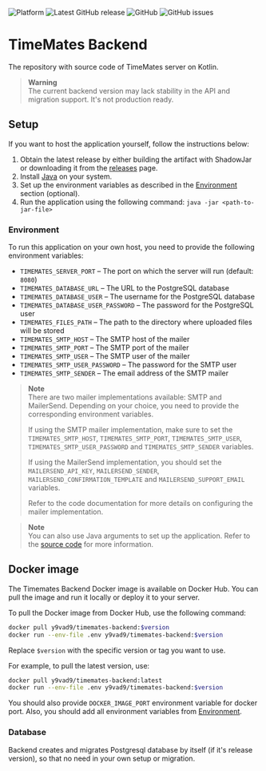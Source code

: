 ![Platform](https://img.shields.io/badge/platform-jvm-yellow)
![Latest GitHub release](https://img.shields.io/github/v/release/timemates/backend?include_prereleases)
![GitHub](https://img.shields.io/github/license/timemates/backend)
![GitHub issues](https://img.shields.io/github/issues/timemates/backend)

# TimeMates Backend

The repository with source code of TimeMates server on Kotlin.

> **Warning** <br>
> The current backend version may lack stability in the API and migration support. It's not production ready.

## Setup

If you want to host the application yourself, follow the instructions below:

1. Obtain the latest release by either building the artifact with ShadowJar or downloading it from
   the [releases](https://github.com/timemates/backend/releases) page.
2. Install [Java](https://openjdk.org/) on your system.
3. Set up the environment variables as described in the [Environment](#environment) section (optional).
4. Run the application using the following command: `java -jar <path-to-jar-file>`

### Environment

To run this application on your own host, you need to provide the following environment variables:

- `TIMEMATES_SERVER_PORT` – The port on which the server will run (default: `8080`)
- `TIMEMATES_DATABASE_URL` – The URL to the PostgreSQL database
- `TIMEMATES_DATABASE_USER` – The username for the PostgreSQL database
- `TIMEMATES_DATABASE_USER_PASSWORD` – The password for the PostgreSQL user
- `TIMEMATES_FILES_PATH` – The path to the directory where uploaded files will be stored
- `TIMEMATES_SMTP_HOST` – The SMTP host of the mailer
- `TIMEMATES_SMTP_PORT` – The SMTP port of the mailer
- `TIMEMATES_SMTP_USER` – The SMTP user of the mailer
- `TIMEMATES_SMTP_USER_PASSWORD` – The password for the SMTP user
- `TIMEMATES_SMTP_SENDER` – The email address of the SMTP mailer

> **Note** <br>
> There are two mailer implementations available: SMTP and MailerSend. Depending on your choice, you need to provide the
> corresponding environment variables.
>
> If using the SMTP mailer implementation, make sure to set
> the `TIMEMATES_SMTP_HOST`, `TIMEMATES_SMTP_PORT`, `TIMEMATES_SMTP_USER`, `TIMEMATES_SMTP_USER_PASSWORD` and
> `TIMEMATES_SMTP_SENDER` variables.
>
> If using the MailerSend implementation, you should set the `MAILERSEND_API_KEY`, `MAILERSEND_SENDER`, `MAILERSEND_CONFIRMATION_TEMPLATE` and `MAILERSEND_SUPPORT_EMAIL` variables.
>
> Refer to the code documentation for more details on configuring the mailer implementation.

> **Note** <br>
> You can also use Java arguments to set up the application. Refer to
> the [source code](/app/src/main/kotlin/io/timemates/backend/application/Application.kt) for more
> information.

## Docker image

The Timemates Backend Docker image is available on Docker Hub. You can pull the image and run it locally or deploy it to
your server.

To pull the Docker image from Docker Hub, use the following command:

```bash
docker pull y9vad9/timemates-backend:$version
docker run --env-file .env y9vad9/timemates-backend:$version
```

Replace `$version` with the specific version or tag you want to use.

For example, to pull the latest version, use:

```bash
docker pull y9vad9/timemates-backend:latest
docker run --env-file .env y9vad9/timemates-backend:$version
```

You should also provide `DOCKER_IMAGE_PORT` environment variable for docker port. Also,
you should add all environment variables from [Environment](#environment).

### Database

Backend creates and migrates Postgresql database by itself (if it's release version),
so that no need in your own setup or migration.
